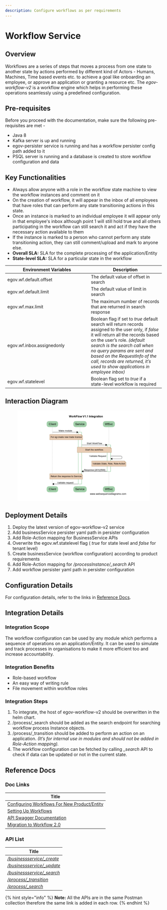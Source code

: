 ```yaml
---
description: Configure workflows as per requirements
---
```


# Workflow Service

## Overview

Workflows are a series of steps that moves a process from one state to another state by actions performed by different kind of Actors - Humans, Machines, Time based events etc. to achieve a goal like onboarding an employee, or approve an application or granting a resource etc. The _egov-workflow-v2_ is a workflow engine which helps in performing these operations seamlessly using a predefined configuration.

## Pre-requisites

Before you proceed with the documentation, make sure the following pre-requisites are met -

* Java 8
* Kafka server is up and running
* egov-persister service is running and has a workflow persister config path added to it
* PSQL server is running and a database is created to store workflow configuration and data

## Key Functionalities

* Always allow anyone with a role in the workflow state machine to view the workflow instances and comment on it
* On the creation of workflow, it will appear in the inbox of all employees that have roles that can perform any state transitioning actions in this state.
* Once an instance is marked to an individual employee it will appear only in that employee's inbox although point 1 will still hold true and all others participating in the workflow can still search it and act if they have the necessary action available to them
* If the instance is marked to a person who cannot perform any state transitioning action, they can still comment/upload and mark to anyone else.
* **Overall SLA:** SLA for the complete processing of the application/Entity
* **State-level SLA:** SLA for a particular state in the workflow

<table><thead><tr><th width="255">Environment Variables</th><th>Description</th></tr></thead><tbody><tr><td>egov.wf.default.offset</td><td>The default value of offset in search</td></tr><tr><td>egov.wf.default.limit</td><td>The default value of limit in search</td></tr><tr><td>egov.wf.max.limit</td><td>The maximum number of records that are returned in search response</td></tr><tr><td>egov.wf.inbox.assignedonly</td><td>Boolean flag if set to <em>true</em> default search will return records assigned to the user only, if <em>false</em> it will return all the records based on the user’s role. <em>(default search is the search call when no query params are sent and based on the RequestInfo of the call, records are returned, it’s used to show applications in employee inbox)</em></td></tr><tr><td>egov.wf.statelevel</td><td>Boolean flag set to <em>true</em> if a state-level workflow is required</td></tr></tbody></table>

## Interaction Diagram

<div align="left">

<figure><img src="../../../.gitbook/assets/image (57).png" alt=""><figcaption></figcaption></figure>

</div>

## Deployment Details

1. Deploy the latest version of egov-workflow-v2 service
2. Add businessService persister yaml path in persister configuration
3. Add Role-Action mapping for BusinessService APIs
4. Overwrite the egov.wf.statelevel flag ( _true_ for state level and _false_ for tenant level)
5. Create businessService (workflow configuration) according to product requirements
6. Add Role-Action mapping for _/processInstance/\_search_ API
7. Add workflow persister yaml path in persister configuration

## Configuration Details

For configuration details, refer to the links in [Reference Docs](./#reference-docs).

## Integration Details

### Integration Scope

The workflow configuration can be used by any module which performs a sequence of operations on an application/Entity. It can be used to simulate and track processes in organisations to make it more efficient too and increase accountability.

### Integration Benefits

* Role-based workflow
* An easy way of writing rule
* File movement within workflow roles

### Integration Steps

1. To integrate, the host of egov-workflow-v2 should be overwritten in the helm chart.
2. /process/\_search should be added as the search endpoint for searching workflow process Instance objects.
3. /process/\_transition should be added to perform an action on an application. _(It’s for internal use in modules and should not be added in Role-Action mapping)._
4. The workflow configuration can be fetched by calling _\_search_ API to check if data can be updated or not in the current state.

## Reference Docs

### Doc Links

| Title                                                                                                              |
| ------------------------------------------------------------------------------------------------------------------ |
| [Configuring Workflows For New Product/Entity](configuring-workflows-for-an-entity.md)                             |
| [Setting Up Workflows](setting-up-workflows.md)                                                                    |
| [API Swagger Documentation](https://raw.githubusercontent.com/egovernments/core-services/master/docs/worfklow-2.0) |
| [Migration to Workflow 2.0](migration-to-workflow-2.0.md)                                                          |

### API List

| Title                                                                                      |
| ------------------------------------------------------------------------------------------ |
| [_/businessservice/\_create_](https://www.getpostman.com/collections/8552e3de40c819e34190) |
| [_/businessservice/\_update_](https://www.getpostman.com/collections/8552e3de40c819e34190) |
| [_/businessservice/\_search_](https://www.getpostman.com/collections/8552e3de40c819e34190) |
| [_/process/\_transition_](https://www.getpostman.com/collections/8552e3de40c819e34190)     |
| [_/process/\_search_](https://www.getpostman.com/collections/8552e3de40c819e34190)         |

{% hint style="info" %}
**Note:** All the APIs are in the same Postman collection therefore the same link is added in each row.
{% endhint %}
